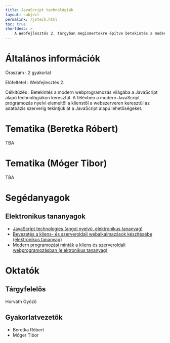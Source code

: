 ```yaml
---
title: JavaScript technológiák
layout: subject
permalink: /jstech.html
toc: true
shortdesc: >
    A Webfejlesztés 2. tárgyban megismertekre építve betekintés a modern JavaScript programozás technológiáiba a klienstől a webszerveren át az adatbázisokig.
---
```


# Általános információk

Óraszám
: 2 gyakorlat

Előfeltétel
: Webfejlesztés 2.

Célkitűzés
: Betekintés a modern webprogramozás világába a JavaScript alapú technológiákon keresztül. A félévben a modern JavaScript programozás nyelvi elemeitől a klienstől a webszerveren keresztül az adatbázis szerverig tekintjük át a JavaScript alapú lehetőségeket.

# Tematika (Beretka Róbert)

TBA

# Tematika (Móger Tibor)

TBA

# Segédanyagok

## Elektronikus tananyagok

* [JavaScript technologies (angol nyelvű, elektronikus tananyag)](http://webprogramozas.inf.elte.hu/tananyag/jstech/index.html)
* [Bevezetés a kliens- és szerveroldali webalkalmazások készítésébe (elektronikus tananyag)](http://webprogramozas.inf.elte.hu/tananyag/wf2/index.html)
* [Modern programozási minták a kliens és szerveroldali webprogramozásban (elektronikus tananyag)](http://webprogramozas.inf.elte.hu/tananyag/weaf1/index.html)

# Oktatók

## Tárgyfelelős

Horváth Győző

## Gyakorlatvezetők

* Beretka Róbert
* Móger Tibor